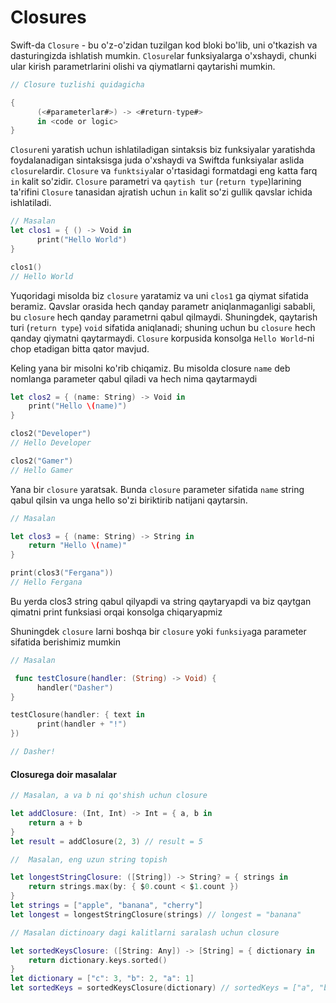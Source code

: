 # Closures

Swift-da `Closure` - bu o'z-o'zidan tuzilgan kod bloki bo'lib, uni o'tkazish va dasturingizda ishlatish mumkin. `Closure`lar funksiyalarga o'xshaydi, chunki ular kirish parametrlarini olishi va qiymatlarni qaytarishi mumkin.&#x20;

```swift
// Closure tuzlishi quidagicha

{
      (<#parameterlar#>) -> <#return-type#>
      in <code or logic>
}
```

`Closure`ni yaratish uchun ishlatiladigan sintaksis biz funksiyalar yaratishda foydalanadigan sintaksisga juda o'xshaydi va Swiftda funksiyalar aslida `closure`lardir. `Closure` va `funktsiya`lar o'rtasidagi formatdagi eng katta farq `in` kalit so'zidir. `Closure` parametri va `qaytish tur` (`return type`)larining ta'rifini `Closure` tanasidan ajratish uchun `in` kalit so'zi gullik qavslar ichida ishlatiladi.

```swift
// Masalan
let clos1 = { () -> Void in
      print("Hello World")
}

clos1()
// Hello World
```

Yuqoridagi misolda biz `closure` yaratamiz va uni `clos1` ga qiymat sifatida beramiz. Qavslar orasida hech qanday parametr aniqlanmaganligi sababli, bu `closure` hech qanday parametrni qabul qilmaydi. Shuningdek, qaytarish turi (`return type`) `void` sifatida aniqlanadi; shuning uchun bu `closure` hech qanday qiymatni qaytarmaydi. `Closure` korpusida konsolga `Hello World`-ni chop etadigan bitta qator mavjud.

Keling yana bir misolni ko'rib chiqamiz. Bu misolda closure `name` deb nomlanga parameter qabul qiladi va hech nima qaytarmaydi

```swift
let clos2 = { (name: String) -> Void in
    print("Hello \(name)")
}

clos2("Developer")
// Hello Developer

clos2("Gamer")
// Hello Gamer
```

Yana bir `closure` yaratsak. Bunda `closure` parameter sifatida `name` string qabul qilsin va unga hello so'zi biriktirib natijani qaytarsin.

```swift
// Masalan

let clos3 = { (name: String) -> String in
    return "Hello \(name)"
}

print(clos3("Fergana"))
// Hello Fergana
```

Bu yerda clos3 string qabul qilyapdi va string qaytaryapdi va biz qaytgan qimatni print funksiasi orqai konsolga chiqaryapmiz

Shuningdek `closure` larni boshqa bir `closure` yoki `funksiya`ga parameter sifatida berishimiz mumkin

```swift
// Masalan

 func testClosure(handler: (String) -> Void) {
      handler("Dasher")
}

testClosure(handler: { text in
      print(handler + "!")
})

// Dasher!
```

#### Closurega doir masalalar

```swift
// Masalan, a va b ni qo'shish uchun closure

let addClosure: (Int, Int) -> Int = { a, b in
    return a + b
}
let result = addClosure(2, 3) // result = 5
```

```swift
//  Masalan, eng uzun string topish

let longestStringClosure: ([String]) -> String? = { strings in
    return strings.max(by: { $0.count < $1.count })
}
let strings = ["apple", "banana", "cherry"]
let longest = longestStringClosure(strings) // longest = "banana"
```

```swift
// Masalan dictinoary dagi kalitlarni saralash uchun closure

let sortedKeysClosure: ([String: Any]) -> [String] = { dictionary in
    return dictionary.keys.sorted()
}
let dictionary = ["c": 3, "b": 2, "a": 1]
let sortedKeys = sortedKeysClosure(dictionary) // sortedKeys = ["a", "b", "c"]
```
